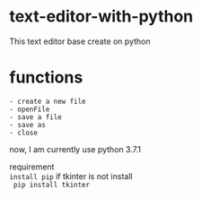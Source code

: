 # text-editor-with-python

This text editor base create on python

# functions               
    - create a new file           
    - openFile             
    - save a file         
    - save as           
    - close         


now, I am currently use python 3.7.1    

requirement         
``` install pip ```
if tkinter is not install       
``` pip install tkinter```     
